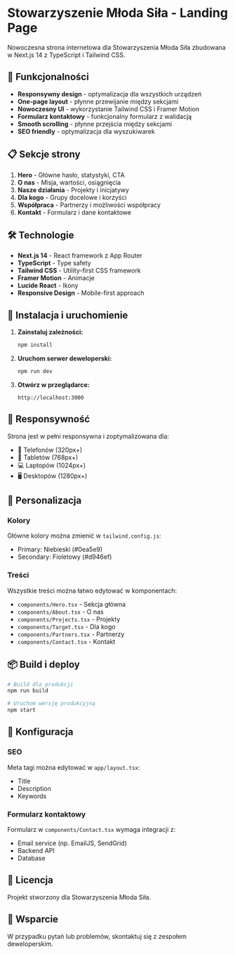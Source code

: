 # Stowarzyszenie Młoda Siła - Landing Page

Nowoczesna strona internetowa dla Stowarzyszenia Młoda Siła zbudowana w Next.js 14 z TypeScript i
Tailwind CSS.

## 🚀 Funkcjonalności

- **Responsywny design** - optymalizacja dla wszystkich urządzeń
- **One-page layout** - płynne przewijanie między sekcjami
- **Nowoczesny UI** - wykorzystanie Tailwind CSS i Framer Motion
- **Formularz kontaktowy** - funkcjonalny formularz z walidacją
- **Smooth scrolling** - płynne przejścia między sekcjami
- **SEO friendly** - optymalizacja dla wyszukiwarek

## 📋 Sekcje strony

1. **Hero** - Główne hasło, statystyki, CTA
2. **O nas** - Misja, wartości, osiągnięcia
3. **Nasze działania** - Projekty i inicjatywy
4. **Dla kogo** - Grupy docelowe i korzyści
5. **Współpraca** - Partnerzy i możliwości współpracy
6. **Kontakt** - Formularz i dane kontaktowe

## 🛠️ Technologie

- **Next.js 14** - React framework z App Router
- **TypeScript** - Type safety
- **Tailwind CSS** - Utility-first CSS framework
- **Framer Motion** - Animacje
- **Lucide React** - Ikony
- **Responsive Design** - Mobile-first approach

## 🚀 Instalacja i uruchomienie

1. **Zainstaluj zależności:**

   ```bash
   npm install
   ```

2. **Uruchom serwer deweloperski:**

   ```bash
   npm run dev
   ```

3. **Otwórz w przeglądarce:**
   ```
   http://localhost:3000
   ```

## 📱 Responsywność

Strona jest w pełni responsywna i zoptymalizowana dla:

- 📱 Telefonów (320px+)
- 📱 Tabletów (768px+)
- 💻 Laptopów (1024px+)
- 🖥️ Desktopów (1280px+)

## 🎨 Personalizacja

### Kolory

Główne kolory można zmienić w `tailwind.config.js`:

- Primary: Niebieski (#0ea5e9)
- Secondary: Fioletowy (#d946ef)

### Treści

Wszystkie treści można łatwo edytować w komponentach:

- `components/Hero.tsx` - Sekcja główna
- `components/About.tsx` - O nas
- `components/Projects.tsx` - Projekty
- `components/Target.tsx` - Dla kogo
- `components/Partners.tsx` - Partnerzy
- `components/Contact.tsx` - Kontakt

## 📦 Build i deploy

```bash
# Build dla produkcji
npm run build

# Uruchom wersję produkcyjną
npm start
```

## 🔧 Konfiguracja

### SEO

Meta tagi można edytować w `app/layout.tsx`:

- Title
- Description
- Keywords

### Formularz kontaktowy

Formularz w `components/Contact.tsx` wymaga integracji z:

- Email service (np. EmailJS, SendGrid)
- Backend API
- Database

## 📄 Licencja

Projekt stworzony dla Stowarzyszenia Młoda Siła.

## 🤝 Wsparcie

W przypadku pytań lub problemów, skontaktuj się z zespołem deweloperskim.
